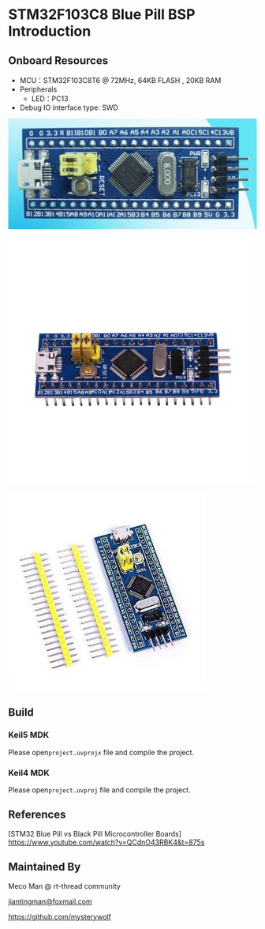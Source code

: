 # STM32F103C8 Blue Pill BSP Introduction

## Onboard Resources

- MCU：STM32F103C8T6 @ 72MHz, 64KB FLASH , 20KB RAM
- Peripherals
  - LED：PC13
- Debug IO interface type: SWD

![board](figures/board1.jpg)

![board](figures/board2.jpg)

![board](figures/board3.jpg)





## Build

### Keil5 MDK

Please open`project.uvprojx` file and compile the project. 

### Keil4 MDK

Please open`project.uvproj` file and compile the project. 



## References

[STM32 Blue Pill vs Black Pill Microcontroller Boards] https://www.youtube.com/watch?v=QCdnO43RBK4&t=875s




## Maintained By

Meco Man @ rt-thread community

jiantingman@foxmail.com 

https://github.com/mysterywolf